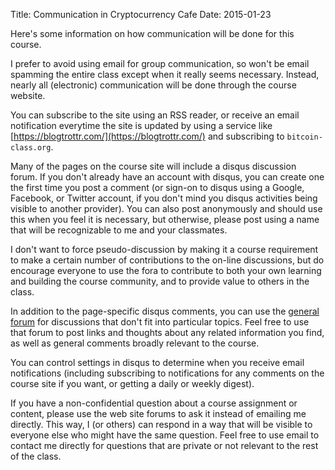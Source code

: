 Title: Communication in Cryptocurrency Cafe
Date: 2015-01-23

Here's some information on how communication will be done for this course.

I prefer to avoid using email for group communication, so won't be email
spamming the entire class except when it really seems necessary.
Instead, nearly all (electronic) communication will be done through the
course website.

You can subscribe to the site using an RSS reader, or receive an email
notification everytime the site is updated by using a service like
[https://blogtrottr.com/](https://blogtrottr.com/) and subscribing to
`bitcoin-class.org`.

Many of the pages on the course site will include a disqus discussion
forum.  If you don't already have an account with disqus, you can create
one the first time you post a comment (or sign-on to disqus using a
Google, Facebook, or Twitter account, if you don't mind you disqus
activities being visible to another provider).  You can also post
anonymously and should use this when you feel it is necessary, but
otherwise, please post using a name that will be recognizable to me and
your classmates.

I don't want to force pseudo-discussion by making it a course
requirement to make a certain number of contributions to the on-line
discussions, but do encourage everyone to use the fora to contribute to
both your own learning and building the course community, and to provide
value to others in the class.

In addition to the page-specific disqus comments, you can use the
[general forum](|filename|../pages/forum.md) for discussions that don't
fit into particular topics.  Feel free to use that forum to post links
and thoughts about any related information you find, as well as general
comments broadly relevant to the course.

You can control settings in disqus to determine when you receive email
notifications (including subscribing to notifications for any comments
on the course site if you want, or getting a daily or weekly digest).

If you have a non-confidential question about a course assignment or
content, please use the web site forums to ask it instead of emailing me
directly.  This way, I (or others) can respond in a way that will be
visible to everyone else who might have the same question.  Feel free to
use email to contact me directly for questions that are private or not
relevant to the rest of the class.









